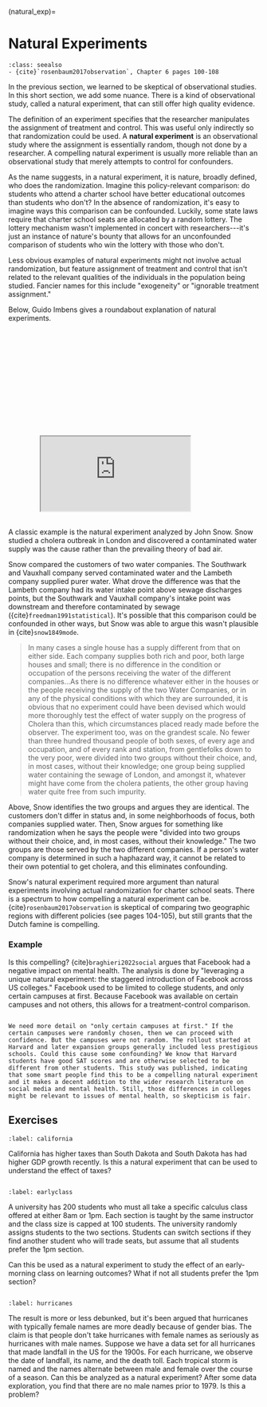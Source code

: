 (natural_exp)=
# Natural Experiments

```{admonition} Important Readings
:class: seealso
- {cite}`rosenbaum2017observation`, Chapter 6 pages 100-108
```

In the previous section, we learned to be skeptical of observational studies. In this short section, we add some nuance. There is a kind of observational study, called a natural experiment, that can still offer high quality evidence. 

The definition of an experiment specifies that the researcher manipulates the assignment of treatment and control. This was useful only indirectly so that randomization could be used. A **natural experiment** is an observational study where the assignment is essentially random, though not done by a researcher. A compelling natural experiment is usually more reliable than an observational study that merely attempts to control for confounders. 

As the name suggests, in a natural experiment, it is nature, broadly defined, who does the randomization. Imagine this policy-relevant comparison: do students who attend a charter school have better educational outcomes than students who don't? In the absence of randomization, it's easy to imagine ways this comparison can be confounded. Luckily, some state laws require that charter school seats are allocated by a random lottery. The lottery mechanism wasn't implemented in concert with researchers---it's just an instance of nature's bounty that allows for an unconfounded comparison of students who win the lottery with those who don't. 


Less obvious examples of natural experiments might not involve actual randomization, but feature assignment of treatment and control that isn't related to the relevant qualities of the individuals in the population being studied. Fancier names for this include "exogeneity" or "ignorable treatment assignment." 


Below, Guido Imbens gives a roundabout explanation of natural experiments. 

<div style="position: relative; width: 75%; overflow: hidden; margin: auto; padding-top: 42.1875%;">
    <iframe src="https://www.youtube-nocookie.com/embed/uKlfqTz4-q4?si=0uTbGp4lLg6cQa_8&amp;start=15 
            style="position: absolute; top: 0; left: 0; width: 100%; height: 100%; border: 0;" 
            allow="accelerometer; autoplay; clipboard-write; encrypted-media; gyroscope; picture-in-picture; web-share" 
            allowfullscreen>
    </iframe>
</div>

<br>


A classic example is the natural experiment analyzed by John Snow. Snow studied a cholera outbreak in London and discovered a contaminated water supply was the cause rather than the prevailing theory of bad air.

Snow compared the customers of two water companies. The Southwark and Vauxhall company served contaminated water and the Lambeth company supplied purer water. What drove the difference was that the Lambeth company had its water intake point above sewage discharges points, but the Southwark and Vauxhall company's intake point was downstream and therefore contaminated by sewage ({cite}`freedman1991statistical`). It's possible that this comparison could be confounded in other ways, but Snow was able to argue this wasn't plausible in {cite}`snow1849mode`. 

> In many cases a single house has a supply different from that on either side. Each company supplies both rich and poor, both large houses and small; there is no difference in the condition or occupation of the persons receiving the water of the different companies...As there is no difference whatever either in the houses or the people receiving the supply of the two Water Companies, or in any of the physical conditions with which they are surrounded, it is obvious that no experiment could have been devised which would more thoroughly test the effect of water supply on the progress of Cholera than this, which circumstances placed ready made before the observer. The experiment too, was on the grandest scale. No fewer than three hundred thousand people of both sexes, of every age and occupation, and of every rank and station, from gentlefolks down to the very poor, were divided into two groups without their choice, and, in most cases, without their knowledge; one group being supplied water containing the sewage of London, and amongst it, whatever might have come from the cholera patients, the other group having water quite free from such impurity.

Above, Snow identifies the two groups and argues they are identical. The customers don't differ in status and, in some neighborhoods of focus, both companies supplied water. Then, Snow argues for something like randomization when he says the people were "divided into two groups without their choice, and, in most cases, without their knowledge." The two groups are those served by the two different companies. If a person's water company is determined in such a haphazard way, it cannot be related to their own potential to get cholera, and this eliminates confounding. 

Snow's natural experiment required more argument than natural experiments involving actual randomization for charter school seats. There is a spectrum to how compelling a natural experiment can be. {cite}`rosenbaum2017observation` is skeptical of comparing two geographic regions with different policies (see pages 104-105), but still grants that the Dutch famine is compelling. 



### Example

Is this compelling? {cite}`braghieri2022social` argues that Facebook had a negative impact on mental health. The analysis is done by "leveraging a unique natural experiment: the staggered introduction of Facebook across US colleges." Facebook used to be limited to college students, and only certain campuses at first. Because Facebook was available on certain campuses and not others, this allows for a treatment-control comparison.


```{dropdown} Facebook and Mental Health

We need more detail on "only certain campuses at first." If the certain campuses were randomly chosen, then we can proceed with confidence. But the campuses were not random. The rollout started at Harvard and later expansion groups generally included less prestigious schools. Could this cause some confounding? We know that Harvard students have good SAT scores and are otherwise selected to be different from other students. This study was published, indicating that some smart people find this to be a compelling natural experiment and it makes a decent addition to the wider research literature on social media and mental health. Still, those differences in colleges might be relevant to issues of mental health, so skepticism is fair.

```

## Exercises


```{exercise-start}
:label: california
```

California has higher taxes than South Dakota and South Dakota has had higher GDP growth recently. Is this a natural experiment that can be used to understand the effect of taxes? 

```{exercise-end}
```



```{exercise-start}
:label: earlyclass
```

A university has 200 students who must all take a specific calculus class offered at either 8am or 1pm. Each section is taught by the same instructor and the class size is capped at 100 students. The university randomly assigns students to the two sections. Students can switch sections if they find another student who will trade seats, but assume that all students prefer the 1pm section. 

Can this be used as a natural experiment to study the effect of an early-morning class on learning outcomes? What if not all students prefer the 1pm section? 
```{exercise-end}
```


```{exercise-start}
:label: hurricanes
```

The result is more or less debunked, but it's been argued that hurricanes with typically female names are more deadly because of gender bias. The claim is that people don't take hurricanes with female names as seriously as hurricanes with male names. Suppose we have a data set for all hurricanes that made landfall in the US for the 1900s. For each hurricane, we observe the date of landfall, its name, and the death toll. Each tropical storm is named and the names alternate between male and female over the course of a season. Can this be analyzed as a natural experiment? After some data exploration, you find that there are no male names prior to 1979. Is this a problem? 

```{exercise-end}
```

